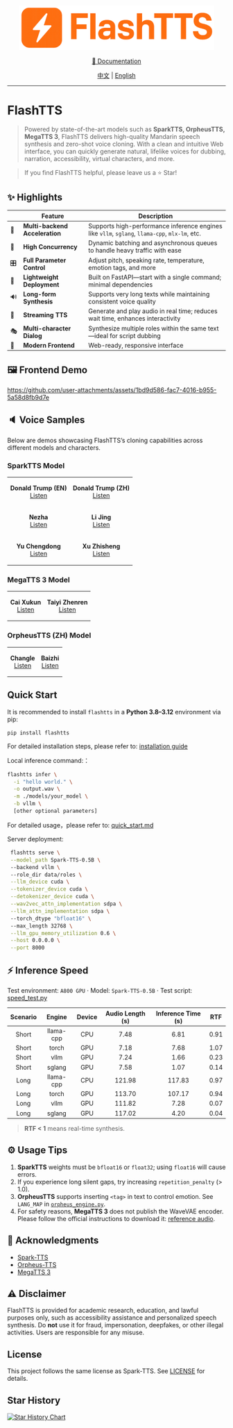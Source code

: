 <div align="center">
  <img src="docs/zh/_img/icon.png" width="450" alt="FlashTTS Logo"/>

[📘 Documentation](docs/en/README.MD)

[中文](README.MD) | [English](README_EN.MD)

</div>

---

# FlashTTS

> Powered by state-of-the-art models such as **SparkTTS, OrpheusTTS, MegaTTS 3**, FlashTTS delivers high-quality
> Mandarin speech synthesis and zero-shot voice cloning. With a clean and intuitive Web interface, you can quickly
> generate natural, lifelike voices for dubbing, narration, accessibility, virtual characters, and more.

> If you find FlashTTS helpful, please leave us a ⭐ Star!

## ✨ Highlights

|     | Feature                        | Description                                                                                    |
|-----|--------------------------------|------------------------------------------------------------------------------------------------|
| 🚀  | **Multi-backend Acceleration** | Supports high-performance inference engines like `vllm`, `sglang`, `llama-cpp`, `mlx-lm`, etc. |
| 🎯  | **High Concurrency**           | Dynamic batching and asynchronous queues to handle heavy traffic with ease                     |
| 🎛️ | **Full Parameter Control**     | Adjust pitch, speaking rate, temperature, emotion tags, and more                               |
| 📱  | **Lightweight Deployment**     | Built on FastAPI—start with a single command; minimal dependencies                             |
| 🔊  | **Long-form Synthesis**        | Supports very long texts while maintaining consistent voice quality                            |
| 🔄  | **Streaming TTS**              | Generate and play audio in real time; reduces wait time, enhances interactivity                |
| 🎭  | **Multi-character Dialog**     | Synthesize multiple roles within the same text—ideal for script dubbing                        |
| 🎨  | **Modern Frontend**            | Web-ready, responsive interface                                                                |

## 🖼️ Frontend Demo

https://github.com/user-attachments/assets/1bd9d586-fac7-4016-b955-5a58d8fb9d7e

## 🔈 Voice Samples

Below are demos showcasing FlashTTS’s cloning capabilities across different models and characters.

### SparkTTS Model

<table>
<tr>
<td align="center">

**Donald Trump (EN)**  
[Listen](https://github.com/user-attachments/assets/79d4d1d1-5579-4ddb-8092-500b3db05d45)

</td>
<td align="center">

**Donald Trump (ZH)**  
[Listen](https://github.com/user-attachments/assets/262f4306-4a0f-4735-b4e7-708cd3193324)

</td>
</tr>
<tr>
<td align="center">

**Nezha**  
[Listen](https://github.com/user-attachments/assets/4743778b-63c7-4c42-95b2-636828364d67)

</td>
<td align="center">

**Li Jing**  
[Listen](https://github.com/user-attachments/assets/b5a51fa9-c5a1-4f39-bbf8-09e73b2c1936)

</td>
</tr>
<tr>
<td align="center">

**Yu Chengdong**  
[Listen](https://github.com/user-attachments/assets/1cd5f156-010d-4bc9-8e99-f37def54b99f)

</td>
<td align="center">

**Xu Zhisheng**  
[Listen](https://github.com/user-attachments/assets/f197ac39-5928-4ead-83d7-071b1bf5f974)

</td>
</tr>
</table>

### MegaTTS 3 Model

<table>
<tr>
<td align="center">

**Cai Xukun**  
[Listen](https://github.com/user-attachments/assets/bcb48ead-f157-45d7-8060-cbccf418f0ed)

</td>
<td align="center">

**Taiyi Zhenren**  
[Listen](https://github.com/user-attachments/assets/73edbd6b-ece3-4e22-95a2-53b7c4e45346)

</td>
</tr>
</table>

### OrpheusTTS (ZH) Model

<table>
<tr>
<td align="center">

**Changle**  
[Listen](https://github.com/user-attachments/assets/271bd5a3-dd56-430a-87d0-ebea0e397a89)

</td>
<td align="center">

**Baizhi**  
[Listen](https://github.com/user-attachments/assets/e012c580-840f-401c-99f5-665c72f6b89f)

</td>
</tr>
</table>

## Quick Start

It is recommended to install `flashtts` in a **Python 3.8–3.12** environment via pip:

```bash
pip install flashtts
```

For detailed installation steps, please refer to: [installation guide](docs/zh/get_started/installation.md)

Local inference command:：
```bash
flashtts infer \
  -i "hello world." \
  -o output.wav \
  -m ./models/your_model \
  -b vllm \
  [other optional parameters]
```

For detailed usage，please refer to: [quick_start.md](docs/en/get_started/quick_start.md)

Server deployment:

```bash
 flashtts serve \
 --model_path Spark-TTS-0.5B \ 
 --backend vllm \ 
 --role_dir data/roles \
 --llm_device cuda \
 --tokenizer_device cuda \
 --detokenizer_device cuda \
 --wav2vec_attn_implementation sdpa \
 --llm_attn_implementation sdpa \ 
 --torch_dtype "bfloat16" \ 
 --max_length 32768 \
 --llm_gpu_memory_utilization 0.6 \
 --host 0.0.0.0 \
 --port 8000
 ```

## ⚡ Inference Speed

Test environment: `A800 GPU` · Model: `Spark-TTS-0.5B` · Test script: [speed_test.py](examples/speed_test.py)

| Scenario |  Engine   | Device | Audio Length (s) | Inference Time (s) | RTF  |
|:--------:|:---------:|:------:|:----------------:|:------------------:|:----:|
|  Short   | llama-cpp |  CPU   |       7.48       |        6.81        | 0.91 |
|  Short   |   torch   |  GPU   |       7.18       |        7.68        | 1.07 |
|  Short   |   vllm    |  GPU   |       7.24       |        1.66        | 0.23 |
|  Short   |  sglang   |  GPU   |       7.58       |        1.07        | 0.14 |
|   Long   | llama-cpp |  CPU   |      121.98      |       117.83       | 0.97 |
|   Long   |   torch   |  GPU   |      113.70      |       107.17       | 0.94 |
|   Long   |   vllm    |  GPU   |      111.82      |        7.28        | 0.07 |
|   Long   |  sglang   |  GPU   |      117.02      |        4.20        | 0.04 |

> **RTF < 1** means real-time synthesis.

## ⚙️ Usage Tips

1. **SparkTTS** weights must be `bfloat16` or `float32`; using `float16` will cause errors.
2. If you experience long silent gaps, try increasing `repetition_penalty` (> 1.0).
3. **OrpheusTTS** supports inserting `<tag>` in text to control emotion. See `LANG_MAP` in [
   `orpheus_engine.py`](flashtts/engine/orpheus_engine.py).
4. For safety reasons, **MegaTTS 3** does not publish the WaveVAE encoder. Please follow the official instructions to
   download it: [reference audio](https://drive.google.com/drive/folders/1QhcHWcy20JfqWjgqZX1YM3I6i9u4oNlr).

## 🤝 Acknowledgments

- [Spark-TTS](https://github.com/SparkAudio/Spark-TTS)
- [Orpheus-TTS](https://github.com/canopyai/Orpheus-TTS)
- [MegaTTS 3](https://github.com/bytedance/MegaTTS3)

## ⚠️ Disclaimer

FlashTTS is provided for academic research, education, and lawful purposes only, such as accessibility assistance and
personalized speech synthesis. Do **not** use it for fraud, impersonation, deepfakes, or other illegal activities. Users
are responsible for any misuse.

## License

This project follows the same license as Spark-TTS.
See [LICENSE](https://github.com/SparkAudio/Spark-TTS/blob/main/LICENSE) for details.

## Star History

[![Star History Chart](https://api.star-history.com/svg?repos=HuiResearch/FlashTTS&type=Date)](https://www.star-history.com/#HuiResearch/FlashTTS&Date)